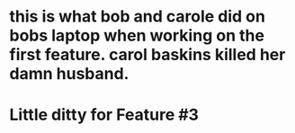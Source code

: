 # this is what bob and carole did on bobs laptop when working on the first feature. carol baskins killed her damn husband.
# Little ditty for Feature #3